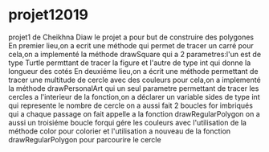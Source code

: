 # projet12019
projet1 de Cheikhna Diaw
le projet a pour but de construire des polygones
En premier lieu,on a ecrit une méthode qui permet de tracer un carré
pour cela,on a implementé la méthode drawSquare qui a 2 parametres:l'un est de type Turtle permttant de tracer la figure 
et l'autre de type int qui donne la longueur des cotés
En deuxiéme lieu,on a écrit une méthode permettant de tracer une multitude de cercle avec des couleurs
pour cela,on a implementé la méthode drawPersonalArt qui un seul parametre permettant de tracer les cercles
a l'interieur de la fonction,on a déclarer un variable sides de type int qui represente le nombre de cercle
on a aussi fait 2 boucles for imbriqués qui a chaque passage on fait appelle a la fonction drawRegularPolygon
on a aussi un troisiéme boucle forqui gére les couleurs avec l'utilisation de la méthode color pour colorier et 
l'utilisation a nouveau de la fonction drawRegularPolygon pour parcourire le cercle
